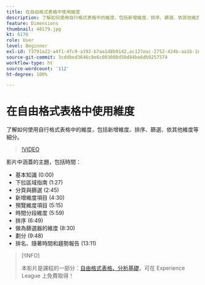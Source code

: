 ```yaml
---
title: 在自由格式表格中使用維度
description: 了解如何使用自行格式表格中的維度，包括新增維度、排序、篩選、依其他維度等細分。
feature: Dimensions
thumbnail: 40179.jpg
kt: 6176
role: User
level: Beginner
exl-id: 73791a22-a4f1-4fc9-a192-b7aa1d8b9142,ac127eac-2752-424b-aa1b-18a9688d42db
source-git-commit: 3cddbed3646c8e6c003088d58d84be6db9257574
workflow-type: ht
source-wordcount: '112'
ht-degree: 100%

---
```


# 在自由格式表格中使用維度

了解如何使用自行格式表格中的維度，包括新增維度、排序、篩選、依其他維度等細分。

>[!VIDEO](https://video.tv.adobe.com/v/40179/?quality=12&learn=on)

影片中涵蓋的主題，包括時間：

* 基本知識 (0:00)
* 下拉區域指南 (1:27)
* 分頁與篩選 (2:45)
* 新增維度項目 (4:30)
* 預覽維度項目 (5:15)
* 時間分段維度 (5:59)
* 排序 (6:49)
* 做為篩選器的維度 (8:30)
* 劃分 (9:48)
* 排名、隨著時間和趨勢報告 (13:11)

>[!INFO]
>
> 本影片是課程的一部分：[自由格式表格、分析基礎](https://experienceleague.adobe.com/?recommended=Analytics-U-1-2020.3)，可在 Experience League 上免費取得！
